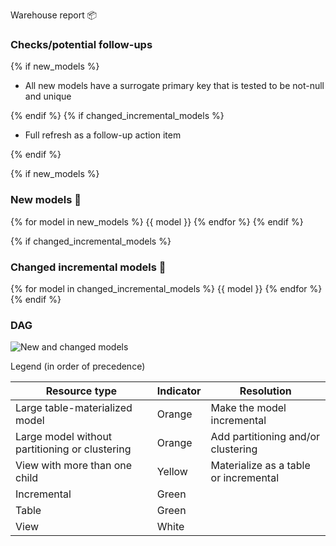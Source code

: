 Warehouse report 📦

### Checks/potential follow-ups

{% if new_models %}

* All new models have a surrogate primary key that is tested to be not-null and unique

{% endif %}
{% if changed_incremental_models %}

* Full refresh as a follow-up action item

{% endif %}


{% if new_models %}

### New models 🌱

{% for model in new_models %}
{{ model }}
{% endfor %}
{% endif %}

{% if changed_incremental_models %}

### Changed incremental models 🔀

{% for model in changed_incremental_models %}
{{ model }}
{% endfor %}
{% endif %}

### DAG

![](./dag.png "New and changed models")

Legend (in order of precedence)

| Resource type                                  | Indicator | Resolution                            |
|------------------------------------------------|-----------|---------------------------------------|
| Large table-materialized model                 | Orange       | Make the model incremental            |
| Large model without partitioning or clustering | Orange    | Add partitioning and/or clustering    |
| View with more than one child                  | Yellow    | Materialize as a table or incremental |
| Incremental                                    | Green     |                                       |
| Table                                          | Green     |                                       |
| View                                           | White     |                                       |

